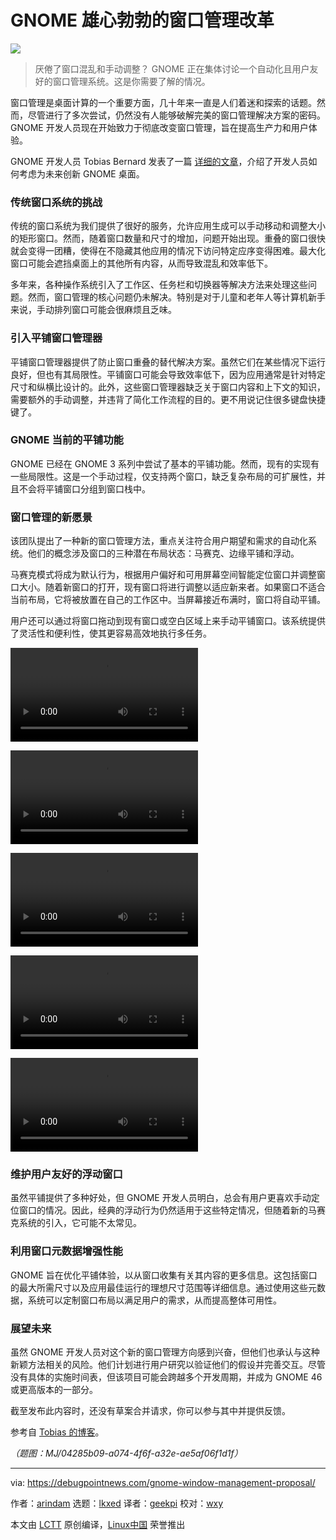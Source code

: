 [#]: subject: "GNOME’s Ambitious Window Management Overhaul"
[#]: via: "https://debugpointnews.com/gnome-window-management-proposal/"
[#]: author: "arindam https://debugpointnews.com/author/dpicubegmail-com/"
[#]: collector: "lkxed"
[#]: translator: "geekpi"
[#]: reviewer: "wxy"
[#]: publisher: "wxy"
[#]: url: "https://linux.cn/article-16076-1.html"

GNOME 雄心勃勃的窗口管理改革
======

![][0]

> 厌倦了窗口混乱和手动调整？ GNOME 正在集体讨论一个自动化且用户友好的窗口管理系统。这是你需要了解的情况。
 
窗口管理是桌面计算的一个重要方面，几十年来一直是人们着迷和探索的话题。然而，尽管进行了多次尝试，仍然没有人能够破解完美的窗口管理解决方案的密码。GNOME 开发人员现在开始致力于彻底改变窗口管理，旨在提高生产力和用户体验。

GNOME 开发人员 Tobias Bernard 发表了一篇 [详细的文章][1]，介绍了开发人员如何考虑为未来创新 GNOME 桌面。

### 传统窗口系统的挑战

传统的窗口系统为我们提供了很好的服务，允许应用生成可以手动移动和调整大小的矩形窗口。然而，随着窗口数量和尺寸的增加，问题开始出现。重叠的窗口很快就会变得一团糟，使得在不隐藏其他应用的情况下访问特定应序变得困难。最大化窗口可能会遮挡桌面上的其他所有内容，从而导致混乱和效率低下。

多年来，各种操作系统引入了工作区、任务栏和切换器等解决方法来处理这些问题。然而，窗口管理的核心问题仍未解决。特别是对于儿童和老年人等计算机新手来说，手动排列窗口可能会很麻烦且乏味。

### 引入平铺窗口管理器

平铺窗口管理器提供了防止窗口重叠的替代解决方案。虽然它们在某些情况下运行良好，但也有其局限性。平铺窗口可能会导致效率低下，因为应用通常是针对特定尺寸和纵横比设计的。此外，这些窗口管理器缺乏关于窗口内容和上下文的知识，需要额外的手动调整，并违背了简化工作流程的目的。更不用说记住很多键盘快捷键了。

### GNOME 当前的平铺功能

GNOME 已经在 GNOME 3 系列中尝试了基本的平铺功能。然而，现有的实现有一些局限性。这是一个手动过程，仅支持两个窗口，缺乏复杂布局的可扩展性，并且不会将平铺窗口分组到窗口栈中。

### 窗口管理的新愿景

该团队提出了一种新的窗口管理方法，重点关注符合用户期望和需求的自动化系统。他们的概念涉及窗口的三种潜在布局状态：马赛克、边缘平铺和浮动。

马赛克模式将成为默认行为，根据用户偏好和可用屏幕空间智能定位窗口并调整窗口大小。随着新窗口的打开，现有窗口将进行调整以适应新来者。如果窗口不适合当前布局，它将被放置在自己的工作区中。当屏幕接近布满时，窗口将自动平铺。

用户还可以通过将窗口拖动到现有窗口或空白区域上来手动平铺窗口。该系统提供了灵活性和便利性，使其更容易高效地执行多任务。

![mosaic-open-close (Video credit: GNOME)][2]

![mosaic-maximize (Video credit: GNOME)][3]

![mosaic-vertical-tile (Video credit: GNOME)][4]

![mosaic-tile2 (Video credit: GNOME)][5]

![mosaic-tile3 (Video credit: GNOME)][6]

### 维护用户友好的浮动窗口

虽然平铺提供了多种好处，但 GNOME 开发人员明白，总会有用户更喜欢手动定位窗口的情况。因此，经典的浮动行为仍然适用于这些特定情况，但随着新的马赛克系统的引入，它可能不太常见。

### 利用窗口元数据增强性能

GNOME 旨在优化平铺体验，以从窗口收集有关其内容的更多信息。这包括窗口的最大所需尺寸以及应用最佳运行的理想尺寸范围等详细信息。通过使用这些元数据，系统可以定制窗口布局以满足用户的需求，从而提高整体可用性。

### 展望未来

虽然 GNOME 开发人员对这个新的窗口管理方向感到兴奋，但他们也承认与这种新颖方法相关的风险。他们计划进行用户研究以验证他们的假设并完善交互。尽管没有具体的实施时间表，但该项目可能会跨越多个开发周期，并成为 GNOME 46 或更高版本的一部分。

截至发布此内容时，还没有草案合并请求，你可以参与其中并提供反馈。

参考自 [Tobias 的博客][1]。

*（题图：MJ/04285b09-a074-4f6f-a32e-ae5af06f1d1f）*

--------------------------------------------------------------------------------

via: https://debugpointnews.com/gnome-window-management-proposal/

作者：[arindam][a]
选题：[lkxed][b]
译者：[geekpi](https://github.com/geekpi)
校对：[wxy](https://github.com/wxy)

本文由 [LCTT](https://github.com/LCTT/TranslateProject) 原创编译，[Linux中国](https://linux.cn/) 荣誉推出

[a]: https://debugpointnews.com/author/dpicubegmail-com/
[b]: https://github.com/lkxed/
[1]: https://blogs.gnome.org/tbernard/2023/07/26/rethinking-window-management/
[2]: https://debugpointnews.com/wp-content/uploads/2023/07/mosaic-open-close.webm
[3]: https://debugpointnews.com/wp-content/uploads/2023/07/mosaic-maximize.webm
[4]: https://debugpointnews.com/wp-content/uploads/2023/07/mosaic-vertical-tile.webm
[5]: https://debugpointnews.com/wp-content/uploads/2023/07/mosaic-tile2.webm
[6]: https://debugpointnews.com/wp-content/uploads/2023/07/mosaic-tile3.webm
[0]: https://img.linux.net.cn/data/attachment/album/202308/09/104949la7f2nqen7qq2ftt.jpg
